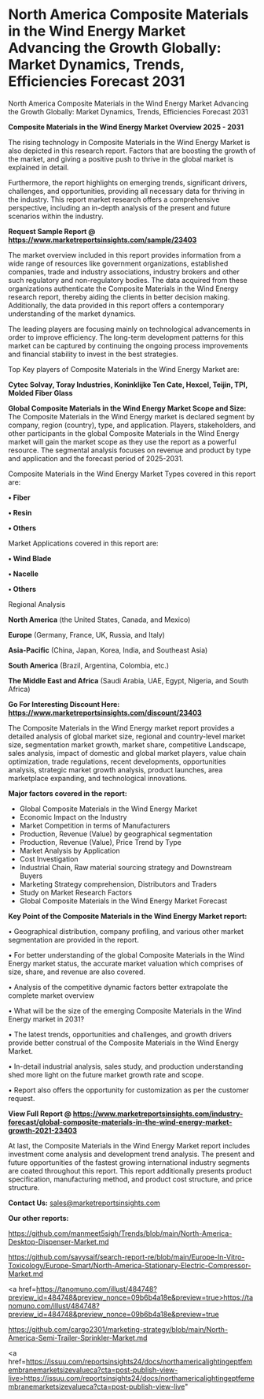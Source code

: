 # North America Composite Materials in the Wind Energy Market Advancing the Growth Globally: Market Dynamics, Trends, Efficiencies Forecast 2031
North America Composite Materials in the Wind Energy Market Advancing the Growth Globally: Market Dynamics, Trends, Efficiencies Forecast 2031

<Strong> Composite Materials in the Wind Energy Market Overview 2025 - 2031</strong>

The rising technology in Composite Materials in the Wind Energy Market is also depicted in this research report. Factors that are boosting the growth of the market, and giving a positive push to thrive in the global market is explained in detail.

Furthermore, the report highlights on emerging trends, significant drivers, challenges, and opportunities, providing all necessary data for thriving in the industry. This report market research offers a comprehensive perspective, including an in-depth analysis of the present and future scenarios within the industry.

<strong>Request Sample Report @ <a href=https://www.marketreportsinsights.com/sample/23403>https://www.marketreportsinsights.com/sample/23403</a></strong>

The market overview included in this report provides information from a wide range of resources like government organizations, established companies, trade and industry associations, industry brokers and other such regulatory and non-regulatory bodies. The data acquired from these organizations authenticate the Composite Materials in the Wind Energy research report, thereby aiding the clients in better decision making. Additionally, the data provided in this report offers a contemporary understanding of the market dynamics.

The leading players are focusing mainly on technological advancements in order to improve efficiency. The long-term development patterns for this market can be captured by continuing the ongoing process improvements and financial stability to invest in the best strategies.

Top Key players of Composite Materials in the Wind Energy Market are:

<strong>Cytec Solvay, Toray Industries, Koninklijke Ten Cate, Hexcel, Teijin, TPI, Molded Fiber Glass</strong>

<strong><b>Global Composite Materials in the Wind Energy Market Scope and Size:</b></strong>
The Composite Materials in the Wind Energy market is declared segment by company, region (country), type, and application. Players, stakeholders, and other participants in the global Composite Materials in the Wind Energy market will gain the market scope as they use the report as a powerful resource. The segmental analysis focuses on revenue and product by type and application and the forecast period of 2025-2031.

Composite Materials in the Wind Energy Market Types covered in this report are:

<strong>• Fiber

• Resin

• Others</strong>

Market Applications covered in this report are:

<strong>• Wind Blade

• Nacelle

• Others</strong> 

Regional Analysis

<strong>North America</strong> (the United States, Canada, and Mexico)

<strong>Europe</strong> (Germany, France, UK, Russia, and Italy)

<strong>Asia-Pacific</strong> (China, Japan, Korea, India, and Southeast Asia)

<strong>South America</strong> (Brazil, Argentina, Colombia, etc.)

<strong>The Middle East and Africa</strong> (Saudi Arabia, UAE, Egypt, Nigeria, and South Africa)

<strong>Go For Interesting Discount Here: <a href=https://www.marketreportsinsights.com/discount/23403>https://www.marketreportsinsights.com/discount/23403</a></strong>

The Composite Materials in the Wind Energy market report provides a detailed analysis of global market size, regional and country-level market size, segmentation market growth, market share, competitive Landscape, sales analysis, impact of domestic and global market players, value chain optimization, trade regulations, recent developments, opportunities analysis, strategic market growth analysis, product launches, area marketplace expanding, and technological innovations.

<strong><b>Major factors covered in the report:</b></strong>
<ul>
  <li>Global Composite Materials in the Wind Energy Market </li>
  <li>Economic Impact on the Industry</li>
  <li>Market Competition in terms of Manufacturers</li>
  <li>Production, Revenue (Value) by geographical segmentation</li>
  <li>Production, Revenue (Value), Price Trend by Type</li>
  <li>Market Analysis by Application</li>
  <li>Cost Investigation</li>
  <li>Industrial Chain, Raw material sourcing strategy and Downstream Buyers</li>
  <li>Marketing Strategy comprehension, Distributors and Traders</li>
  <li>Study on Market Research Factors</li>
  <li>Global Composite Materials in the Wind Energy Market Forecast</li>
</ul>

<strong><b>Key Point of the Composite Materials in the Wind Energy Market report:</b></strong>

• Geographical distribution, company profiling, and various other market segmentation are provided in the report.

• For better understanding of the global Composite Materials in the Wind Energy market status, the accurate market valuation which comprises of size, share, and revenue are also covered.

• Analysis of the competitive dynamic factors better extrapolate the complete market overview

• What will be the size of the emerging Composite Materials in the Wind Energy market in 2031?

• The latest trends, opportunities and challenges, and growth drivers provide better construal of the Composite Materials in the Wind Energy Market.

• In-detail industrial analysis, sales study, and production understanding shed more light on the future market growth rate and scope.

• Report also offers the opportunity for customization as per the customer request.

<strong><b>View Full Report @ <a href=https://www.marketreportsinsights.com/industry-forecast/global-composite-materials-in-the-wind-energy-market-growth-2021-23403>https://www.marketreportsinsights.com/industry-forecast/global-composite-materials-in-the-wind-energy-market-growth-2021-23403</a></b></strong>


At last, the Composite Materials in the Wind Energy Market report includes investment come analysis and development trend analysis. The present and future opportunities of the fastest growing international industry segments are coated throughout this report. This report additionally presents product specification, manufacturing method, and product cost structure, and price structure.

<strong>Contact Us:</strong>
sales@marketreportsinsights.com

<strong>Our other reports:</strong>

<a href=https://github.com/manmeet5sigh/Trends/blob/main/North-America-Desktop-Dispenser-Market.md>https://github.com/manmeet5sigh/Trends/blob/main/North-America-Desktop-Dispenser-Market.md</a>

<a href=https://github.com/sayysaif/search-report-re/blob/main/Europe-In-Vitro-Toxicology/Europe-Smart/North-America-Stationary-Electric-Compressor-Market.md>https://github.com/sayysaif/search-report-re/blob/main/Europe-In-Vitro-Toxicology/Europe-Smart/North-America-Stationary-Electric-Compressor-Market.md</a>

<a href=https://tanomuno.com/illust/484748?preview_id=484748&preview_nonce=09b6b4a18e&preview=true>https://tanomuno.com/illust/484748?preview_id=484748&preview_nonce=09b6b4a18e&preview=true</a>

<a href=https://github.com/cargo2301/marketing-strategy/blob/main/North-America-Semi-Trailer-Sprinkler-Market.md>https://github.com/cargo2301/marketing-strategy/blob/main/North-America-Semi-Trailer-Sprinkler-Market.md</a>

<a href=https://issuu.com/reportsinsights24/docs/northamericalightingeptfemembranemarketsizevalueca?cta=post-publish-view-live>https://issuu.com/reportsinsights24/docs/northamericalightingeptfemembranemarketsizevalueca?cta=post-publish-view-live</a>"
